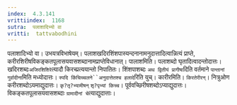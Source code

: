 ```yaml
---
index:  4.3.141
vrittiindex:  1168
sutra:  पलाशादिभ्यो वा
vritti:  tattvabodhini 
---
```


पलाशादिभ्यो वा। उभयत्रविभाषेयम्। पलाशखदिरशिंशपास्यन्दनानामनुदात्तादित्वान्नित्यं प्राप्ते, करीरशिरीषविकङ्कतपूलासयवासशब्दानामप्राप्तेविधानात्। पालाशमिति। पलाशब्दो घृतादित्वादन्तोदात्तः। खदिरशब्दः`अजिरशिशिरे`त्यादौ किरच्प्रत्ययान्तो निपातितः। शिंशपाशब्दः `अथ द्वितीयं प्रागीषा`दिति वर्तमाने `पान्तानां गुर्वादीना`मिति मध्योदात्तः। `स्पदि किंचिच्चलने``अनुदात्तेतश्च हलादे`रिति युच्। कारीरमिति। `किरतेरीरन्`। नित्रुओण करीरशब्दोऽयमाद्युदात्तः। `कृ?तृ?भ्यामीषन्` `शृ?पृभ्यां किच्च`। पूर्ववच्छिरीषशब्दोऽप्याद्युदात्तः। विकङ्कतपूलासयवासशब्दाः `ग्रामादीनां चे`त्याद्युदात्ताः।

